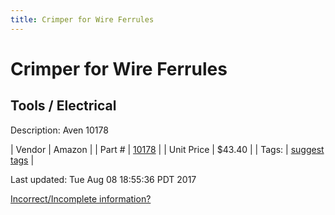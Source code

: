 ```yaml
---
title: Crimper for Wire Ferrules
---
```


# Crimper for Wire Ferrules
## Tools / Electrical
Description: 	Aven 10178 

| Vendor | Amazon | 
| Part # | [10178](http://www.amazon.com/Aven-10178-12-22-Crimping-Ferrules/dp/B00F0TPOWA) | 
| Unit Price | $43.40 | 
| Tags: | [suggest tags](https://docs.google.com/forms/d/e/1FAIpQLSeWyY8v3RgOty-MyWmh9U0iivNYN_molChYyS-0U-o-kOAv_g/viewform) | 

Last updated: Tue Aug 08 18:55:36 PDT 2017

 [Incorrect/Incomplete information?](https://docs.google.com/forms/d/e/1FAIpQLSeWyY8v3RgOty-MyWmh9U0iivNYN_molChYyS-0U-o-kOAv_g/viewform)